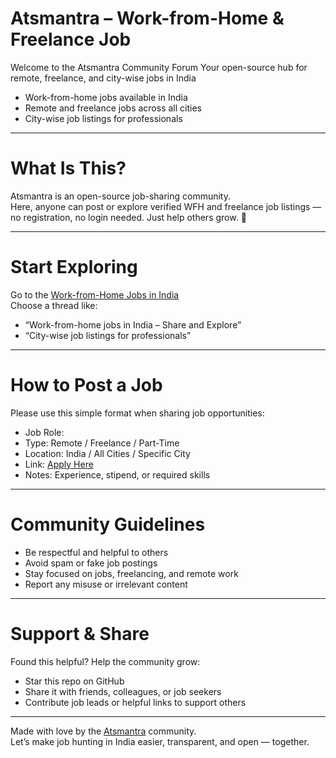 # Atsmantra – Work-from-Home & Freelance Job

Welcome to the Atsmantra Community Forum
Your open-source hub for remote, freelance, and city-wise jobs in India

- Work-from-home jobs available in India  
- Remote and freelance jobs across all cities  
- City-wise job listings for professionals  

---

# What Is This?

Atsmantra is an open-source job-sharing community.  
Here, anyone can post or explore verified WFH and freelance job listings — no registration, no login needed. Just help others grow. 💚

---

# Start Exploring

Go to the [Work-from-Home Jobs in India](https://github.com/chetansinghnegi-cpu/workfromhomejobs/discussions/1)  
Choose a thread like:
- “Work-from-home jobs in India – Share and Explore”
- “City-wise job listings for professionals”

---

# How to Post a Job

Please use this simple format when sharing job opportunities:

- Job Role:
- Type: Remote / Freelance / Part-Time
- Location: India / All Cities / Specific City
- Link: [Apply Here](https://atsmantra.com)
- Notes: Experience, stipend, or required skills

---

# Community Guidelines

- Be respectful and helpful to others  
- Avoid spam or fake job postings  
- Stay focused on jobs, freelancing, and remote work  
- Report any misuse or irrelevant content

---

# Support & Share

Found this helpful? Help the community grow:
- Star this repo on GitHub  
- Share it with friends, colleagues, or job seekers  
- Contribute job leads or helpful links to support others

---

Made with love by the [Atsmantra](https://github.com/chetansinghnegi-cpu) community.  
Let’s make job hunting in India easier, transparent, and open — together.


